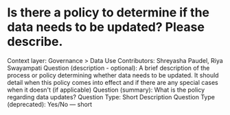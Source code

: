 # Is there a policy to determine if the data needs to be updated? Please describe.

Context layer: Governance > Data Use
Contributors: Shreyasha Paudel, Riya Swayampati
Question (description - optional): A brief description of the process or policy determining whether data needs to be updated. It should detail when this policy comes into effect and if there are any special cases when it doesn't (if applicable)
Question (summary): What is the policy regarding data updates?
Question Type: Short Description
Question Type (deprecated): Yes/No — short